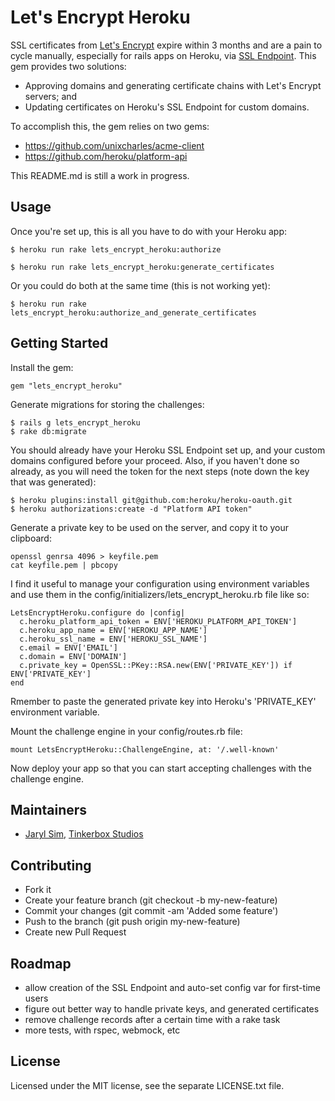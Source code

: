 # Let's Encrypt Heroku

SSL certificates from [Let's Encrypt](https://letsencrypt.org/) expire within 3 months and are a pain to cycle manually, especially for rails apps on Heroku, via [SSL Endpoint](https://devcenter.heroku.com/articles/ssl-endpoint). This gem provides two solutions:

* Approving domains and generating certificate chains with Let's Encrypt servers; and
* Updating certificates on Heroku's SSL Endpoint for custom domains.

To accomplish this, the gem relies on two gems:

* https://github.com/unixcharles/acme-client
* https://github.com/heroku/platform-api

This README.md is still a work in progress.

## Usage

Once you're set up, this is all you have to do with your Heroku app:

    $ heroku run rake lets_encrypt_heroku:authorize
    
    $ heroku run rake lets_encrypt_heroku:generate_certificates

Or you could do both at the same time (this is not working yet):

    $ heroku run rake lets_encrypt_heroku:authorize_and_generate_certificates

## Getting Started

Install the gem:

    gem "lets_encrypt_heroku"

Generate migrations for storing the challenges:

    $ rails g lets_encrypt_heroku
    $ rake db:migrate

You should already have your Heroku SSL Endpoint set up, and your custom domains configured before your proceed. Also, if you haven't done so already, as you will need the token for the next steps (note down the key that was generated):

    $ heroku plugins:install git@github.com:heroku/heroku-oauth.git
    $ heroku authorizations:create -d "Platform API token"

Generate a private key to be used on the server, and copy it to your clipboard:

    openssl genrsa 4096 > keyfile.pem
    cat keyfile.pem | pbcopy

I find it useful to manage your configuration using environment variables and use them in the config/initializers/lets_encrypt_heroku.rb file like so:

    LetsEncryptHeroku.configure do |config|
      c.heroku_platform_api_token = ENV['HEROKU_PLATFORM_API_TOKEN']
      c.heroku_app_name = ENV['HEROKU_APP_NAME']
      c.heroku_ssl_name = ENV['HEROKU_SSL_NAME']
      c.email = ENV['EMAIL']
      c.domain = ENV['DOMAIN']
      c.private_key = OpenSSL::PKey::RSA.new(ENV['PRIVATE_KEY']) if ENV['PRIVATE_KEY']
    end

Rmember to paste the generated private key into Heroku's 'PRIVATE_KEY' environment variable.

Mount the challenge engine in your config/routes.rb file:

    mount LetsEncryptHeroku::ChallengeEngine, at: '/.well-known'

Now deploy your app so that you can start accepting challenges with the challenge engine.

## Maintainers

* [Jaryl Sim](https://github.com/jaryl), [Tinkerbox Studios](https://www.tinkerbox.com.sg/)

## Contributing

* Fork it
* Create your feature branch (git checkout -b my-new-feature)
* Commit your changes (git commit -am 'Added some feature')
* Push to the branch (git push origin my-new-feature)
* Create new Pull Request

## Roadmap

* allow creation of the SSL Endpoint and auto-set config var for first-time users
* figure out better way to handle private keys, and generated certificates
* remove challenge records after a certain time with a rake task
* more tests, with rspec, webmock, etc

## License

Licensed under the MIT license, see the separate LICENSE.txt file.
